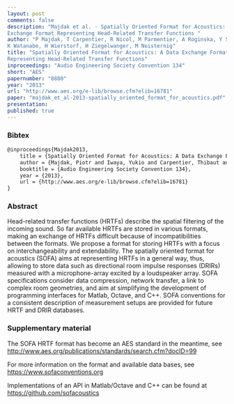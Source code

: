 ```yaml
---
layout: post
comments: false
description: "Majdak et al. - Spatially Oriented Format for Acoustics: A Data
Exchange Format Representing Head-Related Transfer Functions "
author: "P Majdak, T Carpentier, R Nicol, M Parmentier, A Roginska, Y Suzuki,
K Watanabe, H Wierstorf, H Ziegelwanger, M Noisternig"
title: "Spatially Oriented Format for Acoustics: A Data Exchange Format
Representing Head-Related Transfer Functions"
inproceedings: "Audio Engineering Society Convention 134"
short: "AES"
papernumber: "8880"
year: "2013"
url: "http://www.aes.org/e-lib/browse.cfm?elib=16781"
paper: "majdak_et_al-2013-spatially_oriented_format_for_acoustics.pdf"
presentation: 
published: true
---
```


### Bibtex

```latex
@inproceedings{Majdak2013,
  	title = {Spatially Oriented Format for Acoustics: A Data Exchange Format Representing Head-Related Transfer Functions},
    author = {Majdak, Piotr and Iwaya, Yukio and Carpentier, Thibaut and Nicol, Rozenn and Parmentier, Matthieu and Roginska, Agnieszka and Suzuki, Yoiti and Watanabe, Kankji and Wierstorf, Hagen and Ziegelwanger, Harald and Noisternig, Markus},
    booktitle = {Audio Engineering Society Convention 134},
    year = {2013},
    url = {http://www.aes.org/e-lib/browse.cfm?elib=16781}
}
```

### Abstract

Head-related transfer functions (HRTFs) describe the spatial filtering of the
incoming sound. So far available HRTFs are stored in various formats, making an
exchange of HRTFs difficult because of incompatibilities between the formats. We
propose a format for storing HRTFs with a focus on interchangeability and
extendability. The spatially oriented format for acoustics (SOFA) aims at
representing HRTFs in a general way, thus, allowing to store data such as
directional room impulse responses (DRIRs) measured with a microphone-array
excited by a loudspeaker array. SOFA specifications consider data compression,
network transfer, a link to complex room geometries, and aim at simplifying the
development of programming interfaces for Matlab, Octave, and C++. SOFA
conventions for a consistent description of measurement setups are provided for
future HRTF and DRIR databases.

### Supplementary material

The SOFA HRTF format has become an AES standard in the meantime, see
http://www.aes.org/publications/standards/search.cfm?docID=99

For more information on the format and available data bases, see
https://www.sofaconventions.org

Implementations of an API in Matlab/Octave and C++ can be found at
https://github.com/sofacoustics
